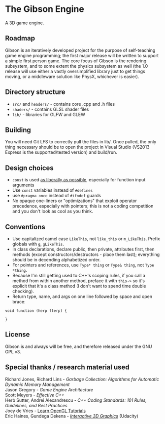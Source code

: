 # The Gibson Engine
A 3D game engine. 

## Roadmap
Gibson is an iteratively developed project for the purpose of self-teaching game engine programming; the first major release will be written to support a simple first person game. The core focus of Gibson is the rendering subsystem, and to some extent the physics subsystem as well (the 1.0 release 
will use either a vastly oversimplified library just to get things moving, or a middleware solution like PhysX, whichever is easier).

## Directory structure
- `src/` and `headers/` - contains core .cpp and .h files
- `shaders/` - contains GLSL shader files
- `lib/` - libraries for GLFW and GLEW

## Building
You will need Git LFS to correctly pull the files in lib/. Once pulled, the only thing necessary should be to open the project in Visual Studio (VS2013 Express is the 
supported/tested version) and build/run.

## Design choices 
- `const` is used [as liberally as possible](http://www.gamasutra.com/view/news/169296/Indepth_Functional_programming_in_C.php), especially for function input arguments
- Use `const` variables instead of `#defines` 
- use `#pragma once` instead of `#ifndef` guards
- No opaque one-liners or "optimizations" that exploit operator precedence, especially with pointers; this is not a coding competition and you don't look as cool as you think.

## Conventions
- Use capitalized camel case `LikeThis`, not `like_this` or `m_LikeThis`. Prefix globals with `g`, `gLikeThis`.
- In class declarations, declare public, then private, attributes first, then methods (except constructors/destructors - place them last); everything should be in decending alphabetized order. 
- For pointers and references, use `Type* thing` or `Type& thing`, not `Type *thing`.
- Because I'm still getting used to C++'s scoping rules, if you call a method from within another method, preface it with `this->` so it's explicit that it's a class method (I don't want to spend time double checking). 
- Return type, name, and args on one line followed by space and open brace:
```
void function (herp flerp) {

}
```
## License
Gibson is and always will be free, and therefore released under the GNU GPL v3.

## Special thanks / research material used
Richard Jones, Richard Lins - *Garbage Collection: Algorithms for Automatic Dynamic Memory Management*  
Jason Gregory - *Game Engine Architecture*  
Scott Meyers - *Effective C++*  
Herb Sutter, Andrei Alexandrescu - *C++ Coding Standards: 101 Rules, Guidelines, and Best Practices*  
Joey de Vries - [Learn OpenGL Tutorials](http://learnopengl.com/)  
Eric Haines, Gundega Dekena - [*Interactive 3D Graphics*](https://www.udacity.com/course/interactive-3d-graphics--cs291) (Udacity)  
